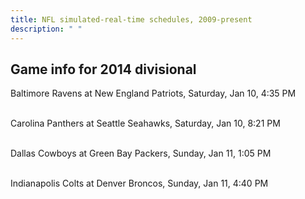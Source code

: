 ```yaml
---
title: NFL simulated-real-time schedules, 2009-present
description: " "
---
```


## Game info for 2014 divisional
Baltimore Ravens at New England Patriots, Saturday, Jan 10, 4:35 PM

<br/>Carolina Panthers at Seattle Seahawks, Saturday, Jan 10, 8:21 PM

<br/>Dallas Cowboys at Green Bay Packers, Sunday, Jan 11, 1:05 PM

<br/>Indianapolis Colts at Denver Broncos, Sunday, Jan 11, 4:40 PM

